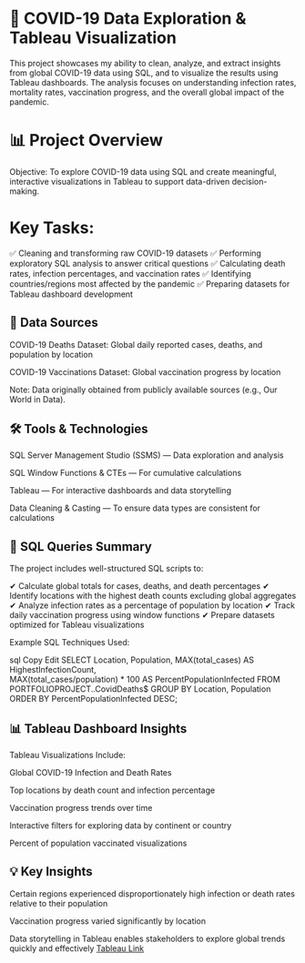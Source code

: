 # 🦠 COVID-19 Data Exploration & Tableau Visualization
This project showcases my ability to clean, analyze, and extract insights from global COVID-19 data using SQL, and to visualize the results using Tableau dashboards. The analysis focuses on understanding infection rates, mortality rates, vaccination progress, and the overall global impact of the pandemic.

# 📊 Project Overview
Objective:
To explore COVID-19 data using SQL and create meaningful, interactive visualizations in Tableau to support data-driven decision-making.

# Key Tasks:

✅ Cleaning and transforming raw COVID-19 datasets
✅ Performing exploratory SQL analysis to answer critical questions
✅ Calculating death rates, infection percentages, and vaccination rates
✅ Identifying countries/regions most affected by the pandemic
✅ Preparing datasets for Tableau dashboard development

## 📁 Data Sources
COVID-19 Deaths Dataset: Global daily reported cases, deaths, and population by location

COVID-19 Vaccinations Dataset: Global vaccination progress by location

Note: Data originally obtained from publicly available sources (e.g., Our World in Data).

## 🛠️ Tools & Technologies
SQL Server Management Studio (SSMS) — Data exploration and analysis

SQL Window Functions & CTEs — For cumulative calculations

Tableau — For interactive dashboards and data storytelling

Data Cleaning & Casting — To ensure data types are consistent for calculations

## 🧩 SQL Queries Summary
The project includes well-structured SQL scripts to:

✔ Calculate global totals for cases, deaths, and death percentages
✔ Identify locations with the highest death counts excluding global aggregates
✔ Analyze infection rates as a percentage of population by location
✔ Track daily vaccination progress using window functions
✔ Prepare datasets optimized for Tableau visualizations

Example SQL Techniques Used:

sql
Copy
Edit
SELECT Location, Population, 
    MAX(total_cases) AS HighestInfectionCount,  
    MAX(total_cases/population) * 100 AS PercentPopulationInfected
FROM PORTFOLIOPROJECT..CovidDeaths$
GROUP BY Location, Population
ORDER BY PercentPopulationInfected DESC;
## 📊 Tableau Dashboard Insights
Tableau Visualizations Include:

Global COVID-19 Infection and Death Rates

Top locations by death count and infection percentage

Vaccination progress trends over time

Interactive filters for exploring data by continent or country

Percent of population vaccinated visualizations

## 💡 Key Insights
Certain regions experienced disproportionately high infection or death rates relative to their population

Vaccination progress varied significantly by location

Data storytelling in Tableau enables stakeholders to explore global trends quickly and effectively
<a href="https://public.tableau.com/shared/3X4CDKJ49?:display_count=n&:origin=viz_share_link">Tableau Link</a>
